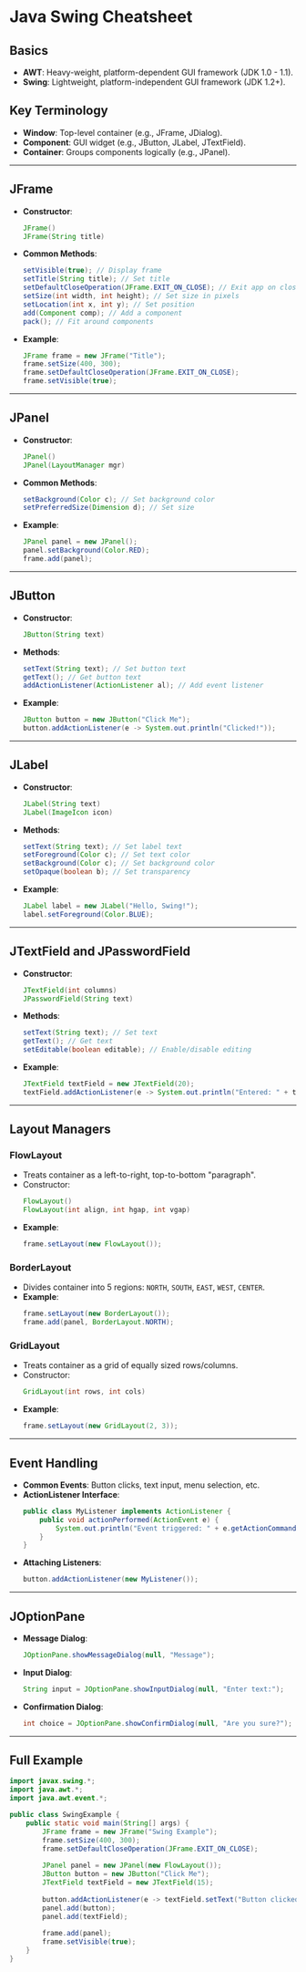 # Java Swing Cheatsheet

## Basics
- **AWT**: Heavy-weight, platform-dependent GUI framework (JDK 1.0 - 1.1).
- **Swing**: Lightweight, platform-independent GUI framework (JDK 1.2+).

## Key Terminology
- **Window**: Top-level container (e.g., JFrame, JDialog).
- **Component**: GUI widget (e.g., JButton, JLabel, JTextField).
- **Container**: Groups components logically (e.g., JPanel).

---

## JFrame
- **Constructor**: 
  ```java
  JFrame() 
  JFrame(String title)
  ```
- **Common Methods**:
  ```java
  setVisible(true); // Display frame
  setTitle(String title); // Set title
  setDefaultCloseOperation(JFrame.EXIT_ON_CLOSE); // Exit app on close
  setSize(int width, int height); // Set size in pixels
  setLocation(int x, int y); // Set position
  add(Component comp); // Add a component
  pack(); // Fit around components
  ```
- **Example**:
  ```java
  JFrame frame = new JFrame("Title");
  frame.setSize(400, 300);
  frame.setDefaultCloseOperation(JFrame.EXIT_ON_CLOSE);
  frame.setVisible(true);
  ```

---

## JPanel
- **Constructor**: 
  ```java
  JPanel() 
  JPanel(LayoutManager mgr)
  ```
- **Common Methods**:
  ```java
  setBackground(Color c); // Set background color
  setPreferredSize(Dimension d); // Set size
  ```
- **Example**:
  ```java
  JPanel panel = new JPanel();
  panel.setBackground(Color.RED);
  frame.add(panel);
  ```

---

## JButton
- **Constructor**:
  ```java
  JButton(String text)
  ```
- **Methods**:
  ```java
  setText(String text); // Set button text
  getText(); // Get button text
  addActionListener(ActionListener al); // Add event listener
  ```
- **Example**:
  ```java
  JButton button = new JButton("Click Me");
  button.addActionListener(e -> System.out.println("Clicked!"));
  ```

---

## JLabel
- **Constructor**:
  ```java
  JLabel(String text)
  JLabel(ImageIcon icon)
  ```
- **Methods**:
  ```java
  setText(String text); // Set label text
  setForeground(Color c); // Set text color
  setBackground(Color c); // Set background color
  setOpaque(boolean b); // Set transparency
  ```
- **Example**:
  ```java
  JLabel label = new JLabel("Hello, Swing!");
  label.setForeground(Color.BLUE);
  ```

---

## JTextField and JPasswordField
- **Constructor**:
  ```java
  JTextField(int columns)
  JPasswordField(String text)
  ```
- **Methods**:
  ```java
  setText(String text); // Set text
  getText(); // Get text
  setEditable(boolean editable); // Enable/disable editing
  ```
- **Example**:
  ```java
  JTextField textField = new JTextField(20);
  textField.addActionListener(e -> System.out.println("Entered: " + textField.getText()));
  ```

---

## Layout Managers
### FlowLayout
- Treats container as a left-to-right, top-to-bottom "paragraph".
- Constructor:
  ```java
  FlowLayout()
  FlowLayout(int align, int hgap, int vgap)
  ```
- **Example**:
  ```java
  frame.setLayout(new FlowLayout());
  ```

### BorderLayout
- Divides container into 5 regions: `NORTH`, `SOUTH`, `EAST`, `WEST`, `CENTER`.
- **Example**:
  ```java
  frame.setLayout(new BorderLayout());
  frame.add(panel, BorderLayout.NORTH);
  ```

### GridLayout
- Treats container as a grid of equally sized rows/columns.
- Constructor:
  ```java
  GridLayout(int rows, int cols)
  ```
- **Example**:
  ```java
  frame.setLayout(new GridLayout(2, 3));
  ```

---

## Event Handling
- **Common Events**: Button clicks, text input, menu selection, etc.
- **ActionListener Interface**:
  ```java
  public class MyListener implements ActionListener {
      public void actionPerformed(ActionEvent e) {
          System.out.println("Event triggered: " + e.getActionCommand());
      }
  }
  ```
- **Attaching Listeners**:
  ```java
  button.addActionListener(new MyListener());
  ```

---

## JOptionPane
- **Message Dialog**:
  ```java
  JOptionPane.showMessageDialog(null, "Message");
  ```
- **Input Dialog**:
  ```java
  String input = JOptionPane.showInputDialog(null, "Enter text:");
  ```
- **Confirmation Dialog**:
  ```java
  int choice = JOptionPane.showConfirmDialog(null, "Are you sure?");
  ```

---

## Full Example
```java
import javax.swing.*;
import java.awt.*;
import java.awt.event.*;

public class SwingExample {
    public static void main(String[] args) {
        JFrame frame = new JFrame("Swing Example");
        frame.setSize(400, 300);
        frame.setDefaultCloseOperation(JFrame.EXIT_ON_CLOSE);
        
        JPanel panel = new JPanel(new FlowLayout());
        JButton button = new JButton("Click Me");
        JTextField textField = new JTextField(15);
        
        button.addActionListener(e -> textField.setText("Button clicked!"));
        panel.add(button);
        panel.add(textField);
        
        frame.add(panel);
        frame.setVisible(true);
    }
}
```
